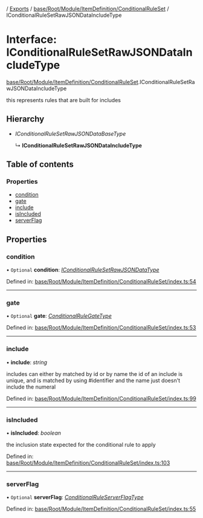[](../README.md) / [Exports](../modules.md) / [base/Root/Module/ItemDefinition/ConditionalRuleSet](../modules/base_root_module_itemdefinition_conditionalruleset.md) / IConditionalRuleSetRawJSONDataIncludeType

# Interface: IConditionalRuleSetRawJSONDataIncludeType

[base/Root/Module/ItemDefinition/ConditionalRuleSet](../modules/base_root_module_itemdefinition_conditionalruleset.md).IConditionalRuleSetRawJSONDataIncludeType

this represents rules that are built for includes

## Hierarchy

* *IConditionalRuleSetRawJSONDataBaseType*

  ↳ **IConditionalRuleSetRawJSONDataIncludeType**

## Table of contents

### Properties

- [condition](base_root_module_itemdefinition_conditionalruleset.iconditionalrulesetrawjsondataincludetype.md#condition)
- [gate](base_root_module_itemdefinition_conditionalruleset.iconditionalrulesetrawjsondataincludetype.md#gate)
- [include](base_root_module_itemdefinition_conditionalruleset.iconditionalrulesetrawjsondataincludetype.md#include)
- [isIncluded](base_root_module_itemdefinition_conditionalruleset.iconditionalrulesetrawjsondataincludetype.md#isincluded)
- [serverFlag](base_root_module_itemdefinition_conditionalruleset.iconditionalrulesetrawjsondataincludetype.md#serverflag)

## Properties

### condition

• `Optional` **condition**: [*IConditionalRuleSetRawJSONDataType*](../modules/base_root_module_itemdefinition_conditionalruleset.md#iconditionalrulesetrawjsondatatype)

Defined in: [base/Root/Module/ItemDefinition/ConditionalRuleSet/index.ts:54](https://github.com/onzag/itemize/blob/3efa2a4a/base/Root/Module/ItemDefinition/ConditionalRuleSet/index.ts#L54)

___

### gate

• `Optional` **gate**: [*ConditionalRuleGateType*](../modules/base_root_module_itemdefinition_conditionalruleset.md#conditionalrulegatetype)

Defined in: [base/Root/Module/ItemDefinition/ConditionalRuleSet/index.ts:53](https://github.com/onzag/itemize/blob/3efa2a4a/base/Root/Module/ItemDefinition/ConditionalRuleSet/index.ts#L53)

___

### include

• **include**: *string*

includes can either by matched by id or by name
the id of an include is unique, and is matched by using #identifier
and the name just doesn't include the numeral

Defined in: [base/Root/Module/ItemDefinition/ConditionalRuleSet/index.ts:99](https://github.com/onzag/itemize/blob/3efa2a4a/base/Root/Module/ItemDefinition/ConditionalRuleSet/index.ts#L99)

___

### isIncluded

• **isIncluded**: *boolean*

the inclusion state expected for the conditional rule to apply

Defined in: [base/Root/Module/ItemDefinition/ConditionalRuleSet/index.ts:103](https://github.com/onzag/itemize/blob/3efa2a4a/base/Root/Module/ItemDefinition/ConditionalRuleSet/index.ts#L103)

___

### serverFlag

• `Optional` **serverFlag**: [*ConditionalRuleServerFlagType*](../modules/base_root_module_itemdefinition_conditionalruleset.md#conditionalruleserverflagtype)

Defined in: [base/Root/Module/ItemDefinition/ConditionalRuleSet/index.ts:55](https://github.com/onzag/itemize/blob/3efa2a4a/base/Root/Module/ItemDefinition/ConditionalRuleSet/index.ts#L55)
